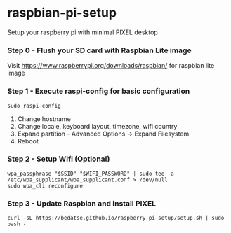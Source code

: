 # raspbian-pi-setup
Setup your raspberry pi with minimal PIXEL desktop

### Step 0 - Flush your SD card with Raspbian Lite image
Visit https://www.raspberrypi.org/downloads/raspbian/ for raspbian lite image

### Step 1 - Execute raspi-config for basic configuration
```
sudo raspi-config
```
1. Change hostname
2. Change locale, keyboard layout, timezone, wifi country
3. Expand partition - Advanced Options -> Expand Filesystem
4. Reboot

### Step 2 - Setup Wifi (Optional)
```
wpa_passphrase "$SSID" "$WIFI_PASSWORD" | sudo tee -a /etc/wpa_supplicant/wpa_supplicant.conf > /dev/null
sudo wpa_cli reconfigure
```

### Step 3 - Update Raspbian and install PIXEL
```
curl -sL https://bedatse.github.io/raspberry-pi-setup/setup.sh | sudo bash -
```
